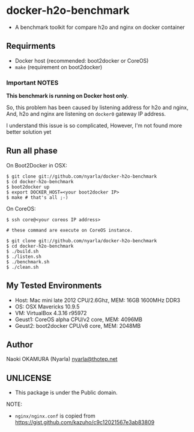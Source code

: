 docker-h2o-benchmark
====================

  * A benchmark toolkit for compare h2o and nginx on docker container


Requirments
-----------

  * Docker host (recommended: boot2docker or CoreOS)
  * `make` (requirement on boot2docker)

### **Important NOTES**

**This benchmark is running on Docker host only**.

So, this problem has been caused by listening address for h2o and nginx,
And, h2o and nginx are listening on `docker0` gateway IP address.

I understand this issue is so complicated,
However, I'm not found more better solution yet

Run all phase
-------------

On Boot2Docker in OSX:

```
$ git clone git://github.com/nyarla/docker-h2o-benchmark
$ cd docker-h2o-benchmark
$ boot2docker up
$ export DOCKER_HOST=<your boot2docker IP>
$ make # that's all ;-)
```

On CoreOS:

```
$ ssh core@<your coreos IP address>

# these command are execute on CoreOS instance.

$ git clone git://github.com/nyarla/docker-h2o-benchmark
$ cd docker-h2o-benchmark
$ ./build.sh
$ ./listen.sh
$ ./benchmark.sh
$ ./clean.sh
```

My Tested Environments
----------------------

  * Host: Mac mini late 2012 CPU/2.6Ghz, MEM: 16GB 1600MHz DDR3
  * OS: OSX Mavericks 10.9.5
  * VM: VirtualBox 4.3.16 r95972
  * Geust1: CoreOS alpha CPU/v2 core, MEM: 4096MB
  * Geust2: boot2docker CPU/v8 core, MEM: 2048MB 

Author
------

Naoki OKAMURA (Nyarla) <nyarla@thotep.net>
 
UNLICENSE
---------

  * This package is under the Public domain.

NOTE:

  * `nginx/nginx.conf` is copied from https://gist.github.com/kazuho/c9c12021567e3ab83809

